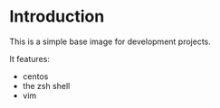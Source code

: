 Introduction
============

This is a simple base image for development projects.

It features:
- centos
- the zsh shell
- vim
